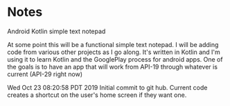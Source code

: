 # Notes
Android Kotlin simple text notepad

At some point this will be a functional simple text notepad.
I will be adding code from various other projects as I go
along.  It's written in Kotlin and I'm using it to learn
Kotlin and the GooglePlay process for android apps.  One of
the goals is to have an app that will work from API-19
through whatever is current (API-29 right now)


Wed Oct 23 08:20:58 PDT 2019
Initial commit to git hub.  Current code creates a shortcut
on the user's home screen if they want one.